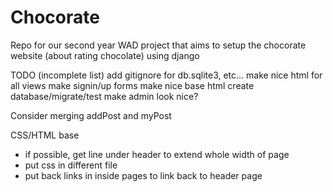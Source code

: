 # Chocorate
Repo for our second year WAD project that aims to setup the chocorate website (about rating chocolate) using django

TODO (incomplete list)
add gitignore for db.sqlite3, etc...
make nice html for all views
	make signin/up forms
make nice base html
create database/migrate/test
make admin look nice?

Consider merging addPost and myPost

CSS/HTML base
- if possible, get line under header to extend whole width of page
- put css in different file
- put back links in inside pages to link back to header page